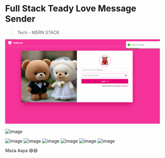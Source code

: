 # Full Stack Teady Love Message Sender 


> Tech - MERN STACK

![alt text](image.png)

![image](https://github.com/user-attachments/assets/de4eb98e-0d70-44dc-8c90-af4513652e64)


![image](https://github.com/user-attachments/assets/4b3d5ce8-c27b-4439-bd20-36e4cff9f219)
![image](https://github.com/user-attachments/assets/38ed42b8-ad13-412a-85f9-ef6b5da6c725)
![image](https://github.com/user-attachments/assets/2ae30164-d3c8-4e68-8d50-c77bd0f06798)
![image](https://github.com/user-attachments/assets/aafd1783-966b-413e-8b61-e8c83492877b)
![image](https://github.com/user-attachments/assets/26e58e4a-790d-42f4-b024-8c7ba3aec010)
![image](https://github.com/user-attachments/assets/ff2ab120-18c0-4bc0-9851-b950fcaf5098)

Maza Aaya 😅😅 
